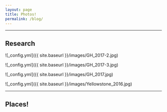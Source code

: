 ```yaml
---
layout: page
title: Photos!
permalink: /blog/
---
```

---
Research
---

![_config.yml]({{ site.baseurl }}/images/GH_2017-2.jpg)

![_config.yml]({{ site.baseurl }}/images/GH_2017-3.jpg)

![_config.yml]({{ site.baseurl }}/images/GH_2017.jpg)

![_config.yml]({{ site.baseurl }}/images/Yellowstone_2016.jpg)



---
Places!
---

